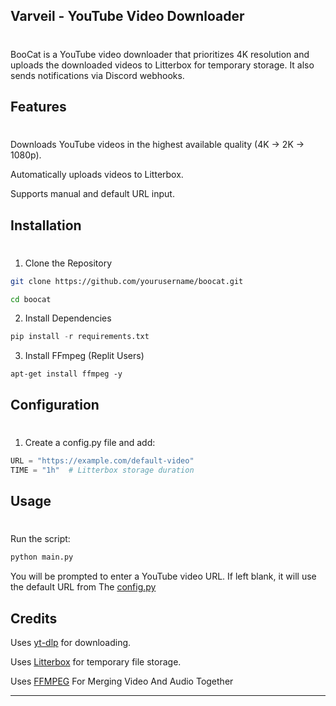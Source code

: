 
## Varveil - YouTube Video Downloader
# 
BooCat is a YouTube video downloader that prioritizes 4K resolution and uploads the downloaded videos to Litterbox for temporary storage. It also sends notifications via Discord webhooks.

## Features
#
Downloads YouTube videos in the highest available quality (4K → 2K → 1080p).

Automatically uploads videos to Litterbox.

Supports manual and default URL input.

## Installation
#
1. Clone the Repository
```bash
git clone https://github.com/yourusername/boocat.git

cd boocat
```
2. Install Dependencies
```python
pip install -r requirements.txt
```
3. Install FFmpeg (Replit Users)
```shell
apt-get install ffmpeg -y
```

## Configuration
#
1. Create a config.py file and add:


```python
URL = "https://example.com/default-video"
TIME = "1h"  # Litterbox storage duration
```



## Usage
#
Run the script:
```python
python main.py
```

You will be prompted to enter a YouTube video URL. If left blank, it will use the default URL from The [config.py](./Src/config.py)



## Credits

Uses [yt-dlp](https://github.com/yt-dlp/yt-dlp) for downloading.

Uses [Litterbox](https://litterbox.catbox.moe/tools.php) for temporary file storage.

Uses [FFMPEG](https://www.ffmpeg.org/) For Merging Video And Audio Together


---

